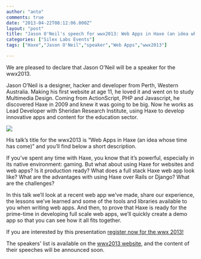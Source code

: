 ```yaml
---
author: "anto"
comments: true
date: "2013-04-22T08:12:06.000Z"
layout: "post"
title: "Jason O'Neil's speech for wwx2013: Web Apps in Haxe (an idea whose time has come)"
categories: ["Silex Labs Events"]
tags: ["Haxe","Jason O'Neil","speaker","Web Apps","wwx2013"]

---
```

We are pleased to declare that Jason O'Neil will be a speaker for the wwx2013.

Jason O’Neil is a designer, hacker and developer from Perth, Western Australia. Making his first website at age 11, he loved it and went on to study Multimedia Design. Coming from ActionScript, PHP and Javascript, he discovered Haxe in 2009 and knew it was going to be big. Now he works as Lead Developer with Sheridan Research Institute, using Haxe to develop innovative apps and content for the education sector.


[![](https://www.silexlabs.org/wp-content/uploads/2013/04/Capture-d’écran-2013-04-19-à-18.15.301.png)](https://www.silexlabs.org/138217/the-blog/blog-silex-labs/sl-events/jason-oneils-speech-for-wwx2013-web-apps-in-haxe-an-idea-whose-time-has-come-2/attachment/capture-decran-2013-04-19-a-18-15-30-2/)


His talk’s title for the wwx2013 is “Web Apps in Haxe (an idea whose time has come)” and you’ll find below a short description.

If you’ve spent any time with Haxe, you know that it’s powerful, especially in its native environment: gaming. But what about using Haxe for websites and web apps? Is it production ready? What does a full stack Haxe web app look like? What are the advantages with using Haxe over Rails or Django? What are the challenges?

In this talk we’ll look at a recent web app we’ve made, share our experience, the lessons we’ve learned and some of the tools and libraries available to you when writing web apps. And then, to prove that Haxe is ready for the prime-time in developing full scale web apps, we’ll quickly create a demo app so that you can see how it all fits together.

If you are interested by this presentation [register now for the wwx 2013!](http://wwx2013.eventbrite.fr/)

The speakers' list is available on the [wwx2013 website](http://wwx.silexlabs.org/2013/), and the content of their speeches will be announced soon.


